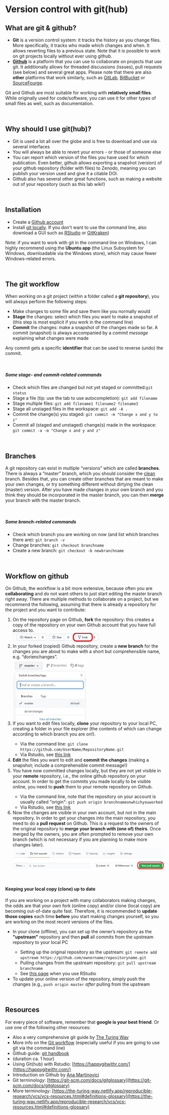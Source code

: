 # Version control with git(hub)

## What are git & github?

-	**Git** is a version control system: it tracks the history as you change files. More specifically, it tracks who made which changes and when. It allows reverting files to a previous state. Note that it is possible to work on git projects locally without ever using github.
-	[**Github**](https://github.com/) is a platform that you can use to collaborate on projects that use git. It additionally allows for threaded discussions (issues), pull requests (see below) and several great apps. Please note that there are also **other** platforms that work similarly, such as [GitLab](https://gitlab.com/), [BitBucket](https://bitbucket.org/product) or [SourceFourge](https://sourceforge.net/).

Git and Github are most suitable for working with **relatively small files**. While originally used for code/software, you can use it for other types of small files as well, such as documentation.

<br>

## Why should I use git(hub)?

- Git is used a lot all over the globe and is free to download and use via several interfaces
- You will always be able to revert your errors - or those of someone else
- You can report which version of the files you have used for which publication. Even better, github allows exporting a snapshot (version) of your github repository (folder with files) to Zenodo, meaning you can publish your version used and give it a citable DOI.
- Github also has several other great functions, such as making a website out of your repository (such as this lab wiki!)

<br>

## Installation

- Create a [Github account](https://github.com/join)
- Install [git locally](https://git-scm.com/download/). If you don't want to use the command line, also download a GUI such as [RStudio](http://www.geo.uzh.ch/microsite/reproducible_research/post/rr-rstudio-git/) or [GitKraken](https://www.gitkraken.com/download))

Note: if you want to work with git in the command line on Windows, I can highly recommend using the **Ubuntu app** (the Linux Subsystem for Windows, downloadable via the Windows store), which may cause fewer Windows-related errors.

<br>

## The git workflow

When working on a git project (within a folder called a **git repository**), you will always perform the following steps:

-	Make changes to some file and save them like you normally would
-	**Stage** the changes: select which files you want to make a snapshot of (this step is most explicit if you work in the command line) 
-	**Commit** the changes: make a snapshot of the changes made so far. A commit (snapshot) is always accompanied by a *commit message* explaining what changes were made

Any commit gets a specific **identifier** that can be used to reverse (undo) the commit.

<br>

##### **Some stage- and commit-related commands**

- Check which files are changed but not yet staged or committed:`git status`
- Stage a file (tip: use the tab to use autocompletion): `git add filename` 
- Stage multiple files: `git add filename1 filename2 filename3`
- Stage all unstaged files in the workspace: `git add -A .` 
- Commit the change(s) you staged: `git commit -m "Change x and y to z"`
- Commit all (staged and unstaged) change(s) made in the workspace: `git commit -a -m "Change x and y and z"`

<br>

## Branches

A git repository can exist in multiple “versions” which are called **branches**. There is always a “master” branch, which you should consider the <u>clean</u> branch. Besides that, you can create other branches that are meant to make your own changes, or try something different without dirtying the clean (master) version. After you have made changes in your own branch and you think they should be incorporated in the master branch, you can then **merge** your branch with the master branch. 

<br>

##### **Some branch-related commands**

- Check which branch you are working on now (and list which branches there are): `git branch -v`
- Change branches: `git checkout branchname`
- Create a new branch: `git checkout -b newbranchname`

<br>

## Workflow on github

On Github, the workflow is a bit more extensive, because often you are **collaborating** and do not want others to just start editing the master branch right away. There are multiple methods to collaborate on a project, but we recommend the following, assuming that there is already a repository for the project and you want to contribute:

<ol>
    <li>On the repository page on Github, <b>fork</b> the repository: this creates a copy of the repository on your own Github account that you have full access to.<br>
<img src="../img/fork.png" style="zoom:75%;" align="center" /></li>
    <li>In your forked (copied) Github repository, create a <b>new branch</b> for the changes you are about to make with a short but comprehensible name, e.g. “dorienchanges”. <br> <img src="../img/githubbranch.JPG" style="zoom:75%;" align="center" /></li>
    <li>If you want to edit files locally, <b>clone</b> your repository to your local PC, creating a folder in your file explorer (the contents of which can change according to which branch you are on!). </li>
    <ul>
        <li>Via the command line: <code>git clone https://github.com/UserName/RepositoryName.git</code></li>
        <li>Via Rstudio, see <a href=https://happygitwithr.com/new-github-first.html#new-rstudio-project-via-git-clone>this link</a></li>
    </ul>
    <li><b>Edit</b> the files you want to edit and <b>commit the changes</b> (making a snapshot; include a comprehensible commit message!)</li>
    <li>You have now committed changes locally, but they are not yet visible in your <b>remote</b> repository, i.e., the online github repository on your account. In order to get the commits you made locally to be visible online, you need to <b>push</b> them to your remote repository on Github.</li>
    <ul>
        <li>Via the command line, note that the repository on your account is usually called "origin": <code>git push origin branchnameonwhichyouworked</code></li>
        <li>Via Rstudio, see <a href=https://happygitwithr.com/new-github-first.html#push-your-local-changes-to-github>this link</a></li>
    </ul>
    <li>Now the changes are visible in your own account, but not in the main repository. In order to get your changes into the main repository, you need to do a <b>pull request</b> on Github. This is a request to the owners of the original repository to <b>merge your branch with (one of) theirs</b>. Once merged by the owners, you are often prompted to remove your own branch (which is not necessary if you are planning to make more changes later). <br> <img src="../img/pullrequest.png" style="zoom:75%;" align="center"/></li>
</ol>

<br>



#### Keeping your local copy (clone) up to date

If you are working on a project with many collaborators making changes, the odds are that your own fork (online copy) and/or clone (local copy) are becoming out-of-date quite fast. Therefore, it is recommended to **update those copies** each time **before** you start making changes yourself, so you are working on the most recent versions of the files.

<ul>
    <li>In your clone (offline), you can set up the owner’s repository as the <b>"upstream"</b> repository and then <b>pull</b> all commits from the upstream repository to your local PC</li>
    <ul>
        <li>Setting up the original repository as the upstream: <code>git remote add upstream https://github.com/ownername/repositoryname.git</code></li>
        <li>Pulling changes from the upstream repository: <code>git pull upstream branchname</code></li>
        <li>See <a href=https://happygitwithr.com/upstream-changes.html>this page</a> when you use RStudio</li>
    </ul>
<li>To update your online version of the repository, simply push the changes (e.g., <code>push origin master</code> <i>after</i> pulling from the upstream</li>
</ul>

<br>

## Resources

For every piece of software, remember that **google is your best friend**. Or use one of the following other resources:

- Also a very comprehensive git guide by [The Turing Way](https://the-turing-way.netlify.app/reproducible-research/vcs/vcs-git.html)
- More info on the [Git workflow](https://githowto.com/) (especially useful if you are going to use git via the command line)
- Github guide: [git handbook](https://guides.github.com/introduction/git-handbook/) 
-  (duration ca. 1 hour)
- Using Git(hub) with Rstudio: [https://happygitwithr.com/](https://happygitwithr.com/)
- Introduction on Github by [Ana Martinovici](https://github.com/eur-synclab/githubfun) 
- Git terminology: [https://git-scm.com/docs/gitglossary](https://git-scm.com/docs/gitglossary)
- More terminology: [https://the-turing-way.netlify.app/reproducible-research/vcs/vcs-resources.html#definitions-glossary](https://the-turing-way.netlify.app/reproducible-research/vcs/vcs-resources.html#definitions-glossary)